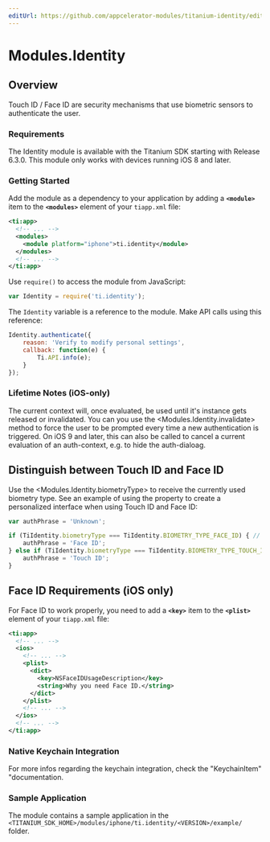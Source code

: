 ```yaml
---
editUrl: https://github.com/appcelerator-modules/titanium-identity/edit/master/apidoc/Identity.yml
---
```

# Modules.Identity

<TypeHeader/>

## Overview

Touch ID / Face ID are security mechanisms that use biometric sensors to authenticate the user.

### Requirements

The Identity module is available with the Titanium SDK starting with Release 6.3.0.
This module only works with devices running iOS 8 and later.

### Getting Started

Add the module as a dependency to your application by adding a **`<module>`** item to the
**`<modules>`** element of your `tiapp.xml` file:

``` xml
<ti:app>
  <!-- ... -->
  <modules>
    <module platform="iphone">ti.identity</module>
  </modules>
  <!-- ... -->
</ti:app>
```

Use `require()` to access the module from JavaScript:

``` javascript
var Identity = require('ti.identity');
```

The `Identity` variable is a reference to the module. Make API calls using this reference:

``` javascript
Identity.authenticate({
    reason: 'Verify to modify personal settings',
    callback: function(e) {
        Ti.API.info(e);
    }
});
```

### Lifetime Notes (iOS-only)

The current context will, once evaluated, be used until it's instance gets released or invalidated.
You can you use the <Modules.Identity.invalidate> method to force the user to be prompted every time a
new authentication is triggered. On iOS 9 and later, this can also be called to cancel a current
evaluation of an auth-context, e.g. to hide the auth-dialoag.

## Distinguish between Touch ID and Face ID

Use the <Modules.Identity.biometryType> to receive the currently used biometry type. See an example of
using the property to create a personalized interface when using Touch ID and Face ID:

``` javascript
var authPhrase = 'Unknown';

if (TiIdentity.biometryType === TiIdentity.BIOMETRY_TYPE_FACE_ID) { // Face ID
    authPhrase = 'Face ID';
} else if (TiIdentity.biometryType === TiIdentity.BIOMETRY_TYPE_TOUCH_ID) { // Touch ID
    authPhrase = 'Touch ID';
}
```
    
## Face ID Requirements (iOS only)

For Face ID to work properly, you need to add a **`<key>`** item to the
**`<plist>`** element of your `tiapp.xml` file:

``` xml
<ti:app>
  <!-- ... -->
  <ios>
    <!-- ... -->
    <plist>
      <dict>
        <key>NSFaceIDUsageDescription</key>
        <string>Why you need Face ID.</string>
      </dict>
    </plist>
    <!-- ... -->
  </ios>
  <!-- ... -->
</ti:app>
```

### Native Keychain Integration

For more infos regarding the keychain integration, check the "KeychainItem" "documentation.

### Sample Application

The module contains a sample application in the
`<TITANIUM_SDK_HOME>/modules/iphone/ti.identity/<VERSION>/example/` folder.

<ApiDocs/>
